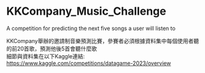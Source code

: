 # KKCompany_Music_Challenge
A competition for predicting the next five songs a user will listen to  

KKCompany舉辦的邀請制音樂預測比賽，參賽者必須根據資料集中每個使用者聽的前20首歌，預測他後5首會聽什麼歌  
細節與資料集在以下Kaggle連結:  
https://www.kaggle.com/competitions/datagame-2023/overview
